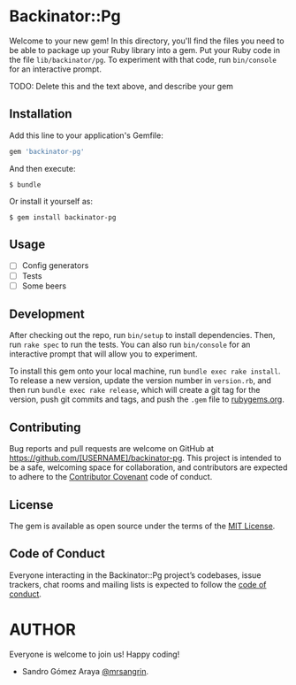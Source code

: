 # Backinator::Pg

Welcome to your new gem! In this directory, you'll find the files you need to be able to package up your Ruby library into a gem. Put your Ruby code in the file `lib/backinator/pg`. To experiment with that code, run `bin/console` for an interactive prompt.

TODO: Delete this and the text above, and describe your gem

## Installation

Add this line to your application's Gemfile:

```ruby
gem 'backinator-pg'
```

And then execute:

    $ bundle

Or install it yourself as:

    $ gem install backinator-pg

## Usage

- [ ] Config generators
- [ ] Tests
- [ ] Some beers

## Development

After checking out the repo, run `bin/setup` to install dependencies. Then, run `rake spec` to run the tests. You can also run `bin/console` for an interactive prompt that will allow you to experiment.

To install this gem onto your local machine, run `bundle exec rake install`. To release a new version, update the version number in `version.rb`, and then run `bundle exec rake release`, which will create a git tag for the version, push git commits and tags, and push the `.gem` file to [rubygems.org](https://rubygems.org).

## Contributing

Bug reports and pull requests are welcome on GitHub at https://github.com/[USERNAME]/backinator-pg. This project is intended to be a safe, welcoming space for collaboration, and contributors are expected to adhere to the [Contributor Covenant](http://contributor-covenant.org) code of conduct.

## License

The gem is available as open source under the terms of the [MIT License](https://opensource.org/licenses/MIT).

## Code of Conduct

Everyone interacting in the Backinator::Pg project’s codebases, issue trackers, chat rooms and mailing lists is expected to follow the [code of conduct](https://github.com/[USERNAME]/backinator-pg/blob/master/CODE_OF_CONDUCT.md).

# AUTHOR
Everyone is welcome to join us! Happy coding!
* Sandro Gómez Araya [@mrsangrin](https://github.com/mrsangrin).
